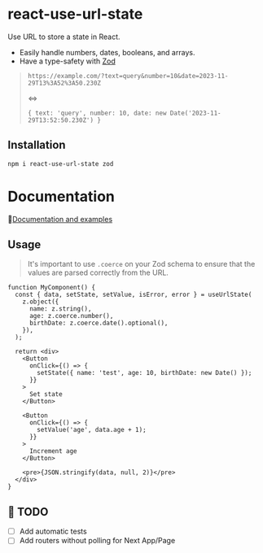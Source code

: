 # react-use-url-state

Use URL to store a state in React.

* Easily handle numbers, dates, booleans, and arrays.
* Have a type-safety with [Zod](https://zod.dev/)

> `https://example.com/?text=query&number=10&date=2023-11-29T13%3A52%3A50.230Z`
> 
> <=>
> 
> `{ text: 'query', number: 10, date: new Date('2023-11-29T13:52:50.230Z') }`

## Installation

```sh
npm i react-use-url-state zod
```

# Documentation

📝[Documentation and examples](https://react-use-url-state.vercel.app/)


## Usage

> It's important to use `.coerce` on your Zod schema to ensure that the values are parsed correctly from the URL. 

```tsx
function MyComponent() {
  const { data, setState, setValue, isError, error } = useUrlState(
    z.object({
      name: z.string(),
      age: z.coerce.number(),
      birthDate: z.coerce.date().optional(),
    }),
  );

  return <div>
    <Button
      onClick={() => {
        setState({ name: 'test', age: 10, birthDate: new Date() });
      }}
    >
      Set state
    </Button>

    <Button
      onClick={() => {
        setValue('age', data.age + 1);
      }}
    >
      Increment age
    </Button>

    <pre>{JSON.stringify(data, null, 2)}</pre>
  </div>
}
```

## 🚧 TODO

* [ ] Add automatic tests
* [ ] Add routers without polling for Next App/Page
